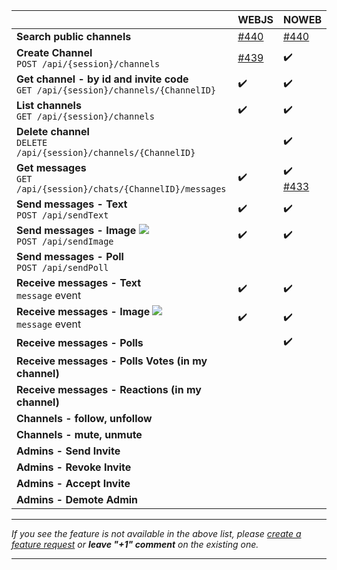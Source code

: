 
|                                                                                        | WEBJS                                                  | NOWEB                                                          |
|----------------------------------------------------------------------------------------|--------------------------------------------------------|----------------------------------------------------------------|
| **Search public channels**                                                             | [#440](https://github.com/devlikeapro/waha/issues/440) | [#440](https://github.com/devlikeapro/waha/issues/440)         |
| **Create Channel** <br> `POST /api/{session}/channels`                                 | [#439](https://github.com/devlikeapro/waha/issues/439) | ✔️                                                             |
| **Get channel - by id and invite code** <br> `GET /api/{session}/channels/{ChannelID}` | ✔️                                                     | ✔️                                                             |
| **List channels** <br> `GET /api/{session}/channels`                                   | ✔️                                                     | ✔️                                                             |
| **Delete channel** <br> `DELETE /api/{session}/channels/{ChannelID}`                   |                                                        | ✔️                                                             |
| **Get messages** <br> `GET /api/{session}/chats/{ChannelID}/messages`                  | ✔️                                                     | ✔️ <br> [#433](https://github.com/devlikeapro/waha/issues/433) |
| **Send messages - Text** <br> `POST /api/sendText`                                     | ✔️                                                     | ✔️                                                             |
| **Send messages - Image** ![](/images/versions/plus.png) <br> `POST /api/sendImage`    | ✔️                                                     | ✔️                                                             |
| **Send messages - Poll** <br> `POST /api/sendPoll`                                     |                                                        |                                                                |
| **Receive messages - Text** <br> `message` event                                       | ✔️                                                     | ✔️                                                             |
| **Receive messages - Image** ![](/images/versions/plus.png) <br> `message` event       | ✔️                                                     | ✔️                                                             |
| **Receive messages - Polls**                                                           |                                                        | ✔️                                                             |
| **Receive messages - Polls Votes (in my channel)**                                     |                                                        |                                                                |
| **Receive messages - Reactions (in my channel)**                                       |                                                        |                                                                |
| **Channels - follow, unfollow**                                                        |                                                        |                                                                |
| **Channels - mute, unmute**                                                            |                                                        |                                                                |
| **Admins - Send Invite**                                                               |                                                        |                                                                |
| **Admins - Revoke Invite**                                                             |                                                        |                                                                |
| **Admins - Accept Invite**                                                             |                                                        |                                                                |
| **Admins - Demote Admin**                                                              |                                                        |                                                                |
****

_If you see the feature is not available in the above list, please [create a feature request](https://github.com/devlikeapro/waha/issues/new/choose) or **leave "+1" comment** on the existing one._
****
